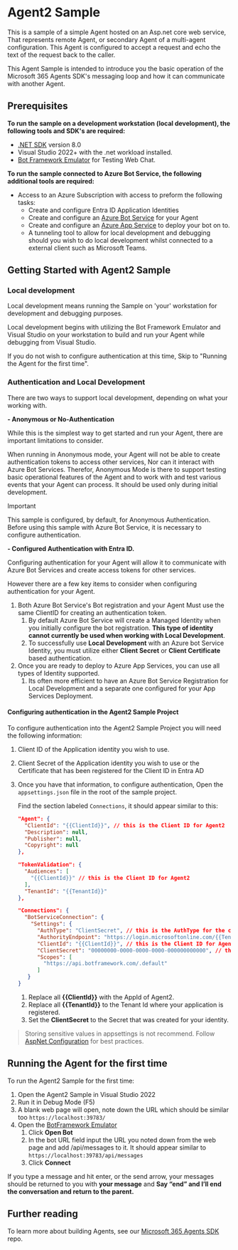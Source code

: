 ﻿# Agent2 Sample

This is a sample of a simple Agent hosted on an Asp.net core web service, That represents remote Agent, or secondary Agent of a multi-agent configuration.  This Agent is configured to accept a request and echo the text of the request back to the caller.

This Agent Sample is intended to introduce you the basic operation of the Microsoft 365 Agents SDK's messaging loop and how it can communicate with another Agent.

## Prerequisites

**To run the sample on a development workstation (local development), the following tools and SDK's are required:**

- [.NET SDK](https://dotnet.microsoft.com/download) version 8.0
- Visual Studio 2022+ with the .net workload installed.
- [Bot Framework Emulator](https://github.com/Microsoft/BotFramework-Emulator/releases) for Testing Web Chat.

**To run the sample connected to Azure Bot Service, the following additional tools are required:**

- Access to an Azure Subscription with access to preform the following tasks:
    - Create and configure Entra ID Application Identities
    - Create and configure an [Azure Bot Service](https://aka.ms/AgentsSDK-CreateBot) for your Agent
    - Create and configure an [Azure App Service](https://learn.microsoft.com/azure/app-service/) to deploy your bot on to.
    - A tunneling tool to allow for local development and debugging should you wish to do local development whilst connected to a external client such as Microsoft Teams.

## Getting Started with Agent2 Sample

### Local development

Local development means running the Sample on 'your' workstation for development and debugging purposes.

Local development begins with utilizing the Bot Framework Emulator and Visual Studio on your workstation to build and run your Agent while debugging from Visual Studio.

If you do not wish to configure authentication at this time, Skip to "Running the Agent for the first time".

### Authentication and Local Development

There are two ways to support local development, depending on what your working with.

**- Anonymous or No-Authentication**

While this is the simplest way to get started and run your Agent, there are important limitations to consider.

When running in Anonymous mode, your Agent will not be able to create authentication tokens to access other services, Nor can it interact with Azure Bot Services. Therefor, Anonymous Mode is there to support testing basic operational features of the Agent and to work with and test various events that your Agent can process. It should be used only during initial development.

> [!IMPORTANT]
> This sample is configured, by default, for Anonymous Authentication. Before using this sample with Azure Bot Service, it is necessary to configure authentication.

**- Configured Authentication with Entra ID.**

Configuring authentication for your Agent will allow it to communicate with Azure Bot Services and create access tokens for other services.

However there are a few key items to consider when configuring authentication for your Agent.

1. Both Azure Bot Service's Bot registration and your Agent Must use the same ClientID for creating an authentication token.
    1. By default Azure Bot Service will create a Managed Identity when you initially configure the bot registration.  **This type of identity cannot currently be used when working with Local Development**.
    1. To successfully use **Local Development** with an Azure bot Service Identity, you must utilize either **Client Secret** or **Client Certificate** based authentication.
1. Once you are ready to deploy to Azure App Services, you can use all types of Identity supported.
    1. Its often more efficient to have an Azure Bot Service Registration for Local Development and a separate one configured for your App Services Deployment.

#### Configuring authentication in the Agent2 Sample Project

To configure authentication into the Agent2 Sample Project you will need the following information:

1. Client ID of the Application identity you wish to use.
1. Client Secret of the Application identity you wish to use or the Certificate that has been registered for the Client ID in Entra AD

1. Once you have that information, to configure authentication, Open the `appsettings.json` file in the root of the sample project.

   Find the section labeled `Connections`,  it should appear similar to this:

   ```json
   "Agent": {
     "ClientId": "{{ClientId}}", // this is the Client ID for Agent2
     "Description": null,
     "Publisher": null,
     "Copyright": null
   },

   "TokenValidation": {
     "Audiences": [
       "{{ClientId}}" // this is the Client ID for Agent2
     ],
     "TenantId": "{{TenantId}}"
   },

   "Connections": {
     "BotServiceConnection": {
       "Settings": {
         "AuthType": "ClientSecret", // this is the AuthType for the connection, valid values can be found in Microsoft.Agents.Authentication.Msal.Model.AuthTypes.  The default is ClientSecret.
         "AuthorityEndpoint": "https://login.microsoftonline.com/{{TenantId}}",
         "ClientId": "{{ClientId}}", // this is the Client ID for Agent2
         "ClientSecret": "00000000-0000-0000-0000-000000000000", // this is the Client Secret used for the connection.
         "Scopes": [
           "https://api.botframework.com/.default"
         ]
      }
   }
   ```
    
   1. Replace all **{{ClientId}}** with the AppId of Agent2.
   1. Replace all **{{TenantId}}** to the Tenant Id where your application is registered.
   1. Set the **ClientSecret** to the Secret that was created for your identity.

> Storing sensitive values in appsettings is not recommend.  Follow [AspNet Configuration](https://learn.microsoft.com/en-us/aspnet/core/fundamentals/configuration/?view=aspnetcore-9.0) for best practices.

## Running the Agent for the first time

To run the Agent2 Sample for the first time:

1. Open the Agent2 Sample in Visual Studio 2022
1. Run it in Debug Mode (F5)
1. A blank web page will open, note down the URL which should be similar too `https://localhost:39783/`
1. Open the [BotFramework Emulator](https://github.com/Microsoft/BotFramework-Emulator/releases)
    1. Click **Open Bot**
    1. In the bot URL field input the URL you noted down from the web page and add /api/messages to it. It should appear similar to `https://localhost:39783/api/messages`
    1. Click **Connect**

If you type a message and hit enter, or the send arrow, your messages should be returned to you with **your message** and **Say “end” and I’ll end the conversation and return to the parent.**

## Further reading
To learn more about building Agents, see our [Microsoft 365 Agents SDK](https://github.com/microsoft/agents) repo.